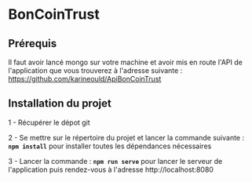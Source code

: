 # BonCoinTrust

## Prérequis

Il faut avoir lancé mongo sur votre machine et avoir mis en route l'API de l'application que vous trouverez à l'adresse suivante : https://github.com/karineould/ApiBonCoinTrust

## Installation du projet

1 - Récupérer le dépot git 

2 - Se mettre sur le répertoire du projet et lancer la commande suivante :
**`npm install`** pour installer toutes les dépendances nécessaires

3 - Lancer la commande : **`npm run serve`** pour lancer le serveur de l'application puis rendez-vous à l'adresse http://localhost:8080
